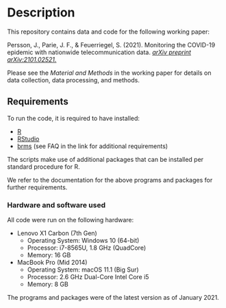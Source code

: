 # Description

This repository contains data and code for the following working paper:

Persson, J., Parie, J. F., & Feuerriegel, S. (2021). Monitoring the COVID-19 epidemic with nationwide telecommunication data. [_arXiv preprint arXiv:2101.02521._](https://arxiv.org/abs/2101.02521)

Please see the _Material and Methods_ in the working paper for details on data collection, data processing, and methods.


## Requirements

To run the code, it is required to have installed:
- [R](https://www.r-project.org/)
- [RStudio](https://www.rstudio.com/)
- [brms](https://github.com/paul-buerkner/brms) (see FAQ in the link for additional requirements)

The scripts make use of additional packages that can be installed per standard procedure for R.

We refer to the documentation for the above programs and packages for further requirements.


### Hardware and software used

All code were run on the following hardware:
- Lenovo X1 Carbon (7th Gen)
  - Operating System: Windows 10 (64-bit)
  - Processor: i7-8565U, 1.8 GHz (QuadCore)
  - Memory: 16 GB
- MacBook Pro (Mid 2014)
  - Operating System: macOS 11.1 (Big Sur)
  - Processor: 2.6 GHz Dual-Core Intel Core i5
  - Memory: 8 GB

The programs and packages were of the latest version as of January 2021.
